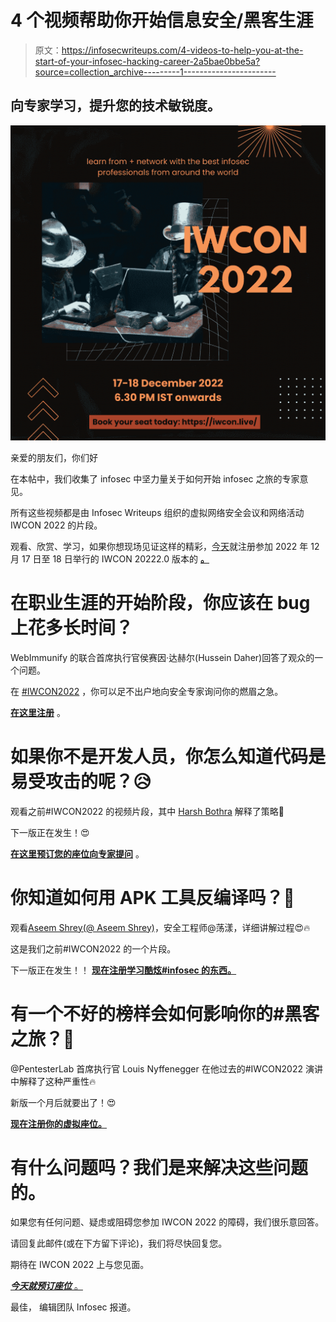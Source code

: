 # 4 个视频帮助你开始信息安全/黑客生涯

> 原文：<https://infosecwriteups.com/4-videos-to-help-you-at-the-start-of-your-infosec-hacking-career-2a5bae0bbe5a?source=collection_archive---------1----------------------->

## 向专家学习，提升您的技术敏锐度。

![](img/4a6a11fd734178c838de2c201fba98eb.png)

亲爱的朋友们，你们好

在本帖中，我们收集了 infosec 中坚力量关于如何开始 infosec 之旅的专家意见。

所有这些视频都是由 Infosec Writeups 组织的虚拟网络安全会议和网络活动 IWCON 2022 的片段。

观看、欣赏、学习，如果你想现场见证这样的精彩，[今天](https://iwcon.live/)就注册参加 2022 年 12 月 17 日至 18 日举行的 IWCON 20222.0 版本的 [**。**](https://iwcon.live/)

# 在职业生涯的开始阶段，你应该在 bug 上花多长时间？

WebImmunify 的联合首席执行官侯赛因·达赫尔(Hussein Daher)回答了观众的一个问题。

在 [#IWCON2022](https://twitter.com/hashtag/IWCON2022?src=hashtag_click) ，你可以足不出户地向安全专家询问你的燃眉之急。

[**在这里注册**](http://iwcon.live) 。

# 如果你不是开发人员，你怎么知道代码是易受攻击的呢？😥

观看之前#IWCON2022 的视频片段，其中 [Harsh Bothra](https://medium.com/u/54fa249211d2?source=post_page-----2a5bae0bbe5a--------------------------------) 解释了策略🙌

下一版正在发生！😍

[**在这里预订您的座位向专家提问**](http://iwcon.live) 。

# 你知道如何用 APK 工具反编译吗？🤔

观看[Aseem Shrey(@ Aseem Shrey)](https://medium.com/u/ba2018ecf508?source=post_page-----2a5bae0bbe5a--------------------------------)，安全工程师@荡漾，详细讲解过程😍🔥

这是我们之前#IWCON2022 的一个片段。

下一版正在发生！！ [**现在注册学习酷炫#infosec 的东西。**](http://iwcon.live)

# 有一个不好的榜样会如何影响你的#黑客之旅？🤔

@PentesterLab 首席执行官 Louis Nyffenegger 在他过去的#IWCON2022 演讲中解释了这种严重性🔥

新版一个月后就要出了！😍

[**现在注册你的虚拟座位。**](http://iwcon.live)

# 有什么问题吗？我们是来解决这些问题的。

如果您有任何问题、疑虑或阻碍您参加 IWCON 2022 的障碍，我们很乐意回答。

请回复此邮件(或在下方留下评论)，我们将尽快回复您。

期待在 IWCON 2022 上与您见面。

[***今天就预订座位*** 。](https://razorpay.com/payment-button/pl_K8cxPtmUyBH2PC/view)

最佳，
编辑团队
Infosec 报道。